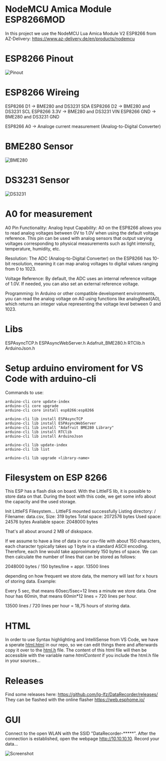 # NodeMCU Amica Module ESP8266MOD

In this project we use the NodeMCU Lua Amica Module V2 ESP8266 from AZ-Delivery:
https://www.az-delivery.de/en/products/nodemcu

# ESP8266 Pinout

![Pinout](./assets/ESP8266-Pinout-NodeMCU.webp)

# ESP8266 Wireing

ESP8266 D1 -> BME280 and DS3231 SDA
ESP8266 D2 -> BME280 and DS3231 SCL
ESP8266 3.3V -> BME280 and DS3231 VIN
ESP8266 GND -> BME280 and DS3231 GND

ESP8266 A0 -> Analoge current measurement (Analog-to-Digital Converter)

# BME280 Sensor

![BME280](./assets/bme280.png)

# DS3231 Sensor

![DS3231](./assets/ds3231.jpg)

# A0 for measurement

A0 Pin Functionality:
Analog Input Capability: A0 on the ESP8266 allows you to read analog voltages between 0V to 1.0V when using the default voltage reference. This pin can be used with analog sensors that output varying voltages corresponding to physical measurements such as light intensity, temperature, humidity, etc.

Resolution: The ADC (Analog-to-Digital Converter) on the ESP8266 has 10-bit resolution, meaning it can map analog voltages to digital values ranging from 0 to 1023.

Voltage Reference: By default, the ADC uses an internal reference voltage of 1.0V. If needed, you can also set an external reference voltage.

Programming: In Arduino or other compatible development environments, you can read the analog voltage on A0 using functions like analogRead(A0), which returns an integer value representing the voltage level between 0 and 1023.

# Libs

ESPAsyncTCP.h
ESPAsyncWebServer.h
Adafruit_BME280.h
RTClib.h
ArduinoJson.h

# Setup arduino enviroment for VS Code with arduino-cli

Commands to use:

```
arduino-cli core update-index
arduino-cli core upgrade
arduino-cli core install esp8266:esp8266

arduino-cli lib install ESPAsyncTCP
arduino-cli lib install ESPAsyncWebServer
arduino-cli lib install "Adafruit BME280 Library"
arduino-cli lib install RTClib
arduino-cli lib install ArduinoJson

arduino-cli lib update-index
arduino-cli lib list

arduino-cli lib upgrade <library-name>
```

# Filesystem on ESP 8266

This ESP has a flash disk on board. With the LittleFS lib, it is possible to store data on that.
During the boot with this code, we get some info about the capacity and the used storage.

Init LittleFS Filesystem...
LittleFS mounted successfully
Listing directory: /
Filename: data.csv, Size: 319 bytes
Total space:      2072576 bytes
Used space:       24576 bytes
Available space:  2048000 bytes

That's all about around 2 MB of diskspace.

If we assume to have a line of data in our csv-file with about 150 characters, each character typically takes up 1 byte in a standard ASCII encoding. Therefore, each line would take approximately 150 bytes of space. We can then calculate the number of lines that can be stored as follows:

2048000 bytes / 150 bytes/line = appr. 13500 lines

depending on how frequent we store data, the memory will last for x hours of storing data.
Example:

Every 5 sec, that means 60sec/5sec=12 lines a minute we store data.
One hour has 60min, that means 60min*12 lines = 720 lines per hour.

13500 lines / 720 lines per hour = 18,75 hours of storing data.

# HTML 

In order to use Syntax highlighting and IntelliSense from VS Code, we have a sperate [html.html](html.html) in our repo, so we can edit things there and afterwards copy it over to the [html.h](html.h) file. The content of this html file will then be accessible with the variable name *htmlContent* if you include the html.h file in your sources...

# Releases

Find some releases here: https://github.com/lg-lfz/DataRecorder/releases/
They can be flashed with the online flasher https://web.esphome.io/

# GUI

Connect to the open WLAN with the SSID "DataRecorder-*****". After the connection is established, open the webpage http://10.10.10.10. Record your data...

![Screenshot](image.png)